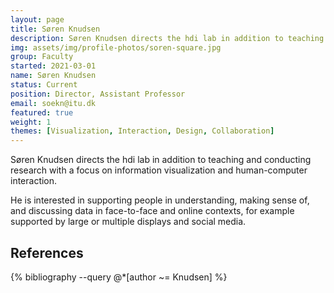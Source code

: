 ```yaml
---
layout: page
title: Søren Knudsen
description: Søren Knudsen directs the hdi lab in addition to teaching and conducting research with a focus on information visualization and human-computer interaction. He is interested in supporting people in understanding, making sense of, and discussing data in face-to-face and online contexts, for example supported by large or multiple displays and social media.
img: assets/img/profile-photos/soren-square.jpg
group: Faculty
started: 2021-03-01
name: Søren Knudsen
status: Current
position: Director, Assistant Professor
email: soekn@itu.dk
featured: true
weight: 1
themes: [Visualization, Interaction, Design, Collaboration]
---
```


Søren Knudsen directs the hdi lab in addition to teaching and conducting research with a focus on information visualization and human-computer interaction. 

He is interested in supporting people in understanding, making sense of, and discussing data in face-to-face and online contexts, for example supported by large or multiple displays and social media.



References
----------
<div class="publications">
  {% bibliography --query @*[author ~= Knudsen] %}
</div>
